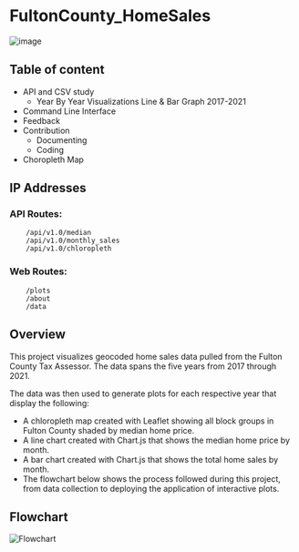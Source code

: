 # FultonCounty_HomeSales

![image](https://user-images.githubusercontent.com/102114721/179354040-42f0c7b0-5199-4cc1-b9d0-b6edf63ff1a5.png)

## Table of content


- API and CSV study
    - Year By Year Visualizations Line & Bar Graph 2017-2021
- Command Line Interface
- Feedback
- Contribution
    - Documenting
    - Coding
- Choropleth Map

## IP Addresses

### API Routes:
        /api/v1.0/median
        /api/v1.0/monthly_sales
        /api/v1.0/chloropleth
       
 ### Web Routes:
        /plots
        /about
        /data


## Overview
This project visualizes geocoded home sales data pulled from the Fulton County Tax Assessor. The data spans the five years from 2017 through 2021.

The data was then used to generate plots for each respective year that display the following:

 - A chloropleth map created with Leaflet showing all block groups in Fulton County shaded by median home price.
 - A line chart created with Chart.js that shows the median home price by month.
 - A bar chart created with Chart.js that shows the total home sales by month.
 - The flowchart below shows the process followed during this project, from data collection to deploying the application of interactive plots.
 
 ## Flowchart
 
 ![Flowchart](https://user-images.githubusercontent.com/102114721/179354844-73e3adeb-b2fb-471d-98e8-2cd8d68079aa.png)

 


